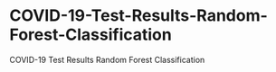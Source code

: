 # COVID-19-Test-Results-Random-Forest-Classification
COVID-19 Test Results   Random Forest Classification
